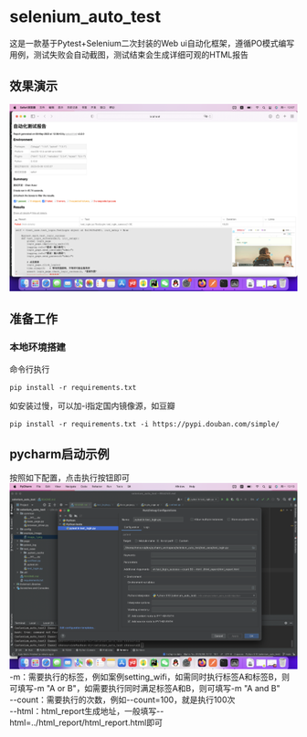 # selenium_auto_test
这是一款基于Pytest+Selenium二次封装的Web ui自动化框架，遵循PO模式编写用例，测试失败会自动截图，测试结束会生成详细可观的HTML报告
## 效果演示
![image_1.png](exampe_image%2Fimage_1.png)
## 准备工作
### 本地环境搭建
命令行执行
```angular2html
pip install -r requirements.txt
```
如安装过慢，可以加-i指定国内镜像源，如豆瓣
```angular2html
pip install -r requirements.txt -i https://pypi.douban.com/simple/
```
## pycharm启动示例
按照如下配置，点击执行按钮即可
![pycharm.png](exampe_image%2Fpycharm.png)
-m：需要执行的标签，例如案例setting_wifi，如需同时执行标签A和标签B，则可填写-m "A or B"，如需要执行同时满足标签A和B，则可填写-m "A and B" <br/>
--count：需要执行的次数，例如--count=100，就是执行100次 <br/>
--html：html_report生成地址，一般填写--html=../html_report/html_report.html即可 <br/>